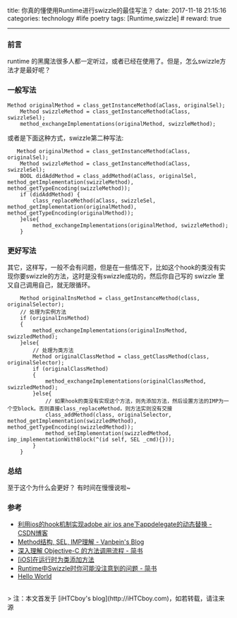 title: 你真的懂使用Runtime进行swizzle的最佳写法？
date: 2017-11-18 21:15:16
categories: technology #life poetry
tags: [Runtime,swizzle]  # <!--more-->
reward: true

---

### 前言

runtime 的黑魔法很多人都一定听过，或者已经在使用了。但是，怎么swizzle方法才是最好呢？


### 一般写法

```
Method originalMethod = class_getInstanceMethod(aClass, originalSel);
    Method swizzleMethod = class_getInstanceMethod(aClass, swizzleSel);
    method_exchangeImplementations(originalMethod, swizzleMethod);
```

或者是下面这种方式，swizzle第二种写法:

```
   Method originalMethod = class_getInstanceMethod(aClass, originalSel);
    Method swizzleMethod = class_getInstanceMethod(aClass, swizzleSel);
    BOOL didAddMethod = class_addMethod(aClass, originalSel, method_getImplementation(swizzleMethod), method_getTypeEncoding(swizzleMethod));
    if (didAddMethod) {
        class_replaceMethod(aClass, swizzleSel, method_getImplementation(originalMethod), method_getTypeEncoding(originalMethod));
    }else{
        method_exchangeImplementations(originalMethod, swizzleMethod);
    }
```

### 更好写法
其它，这样写，一般不会有问题，但是在一些情况下，比如这个hook的类没有实现你要swizzle的方法，这时是没有swizzle成功的，然后你自己写的 swizzle 里又自己调用自己，就无限循环。

<!--more-->

```
    Method originalInsMethod = class_getInstanceMethod(class, originalSelector);
    // 处理为实例方法
    if (originalInsMethod)
    {
        method_exchangeImplementations(originalInsMethod, swizzledMethod);
    }else{
        // 处理为类方法
        Method originalClassMethod = class_getClassMethod(class, originalSelector);
        if (originalClassMethod)
        {
            method_exchangeImplementations(originalClassMethod, swizzledMethod);
        }else{
            // 如果hook的类没有实现这个方法，则先添加方法，然后设置方法的IMP为一个空block。否则直接class_replaceMethod，则方法实则没有交接
            class_addMethod(class, originalSelector, method_getImplementation(swizzledMethod), method_getTypeEncoding(swizzledMethod));
            method_setImplementation(swizzledMethod, imp_implementationWithBlock(^(id self, SEL _cmd){}));
        }
    }
```


### 总结
至于这个为什么会更好？ 有时间在慢慢说啦~ 

### 参考
- [利用ios的hook机制实现adobe air ios ane下appdelegate的动态替换 - CSDN博客](http://blog.csdn.net/ashqal/article/details/40979353)
- [Method结构, SEL, IMP理解 - Vanbein's Blog](http://www.vanbein.com/posts/ios进阶/2015/12/10/sel/)
- [深入理解 Objective-C 的方法调用流程 - 简书](http://www.jianshu.com/p/114782a909f9)
- [[iOS]在运行时为类添加方法](http://longtimenoc.com/archives/ios在运行时为类添加方法)
- [Runtime中Swizzle时你可能没注意到的问题 - 简书](http://www.jianshu.com/p/1bacd182329f?utm_campaign=hugo&utm_medium=reader_share&utm_content=note)
- [Hello World](https://github.com/iHTCboy/HelloWorld)



<br>
> 注：本文首发于 [iHTCboy's blog](http://iHTCboy.com)，如若转载，请注来源


